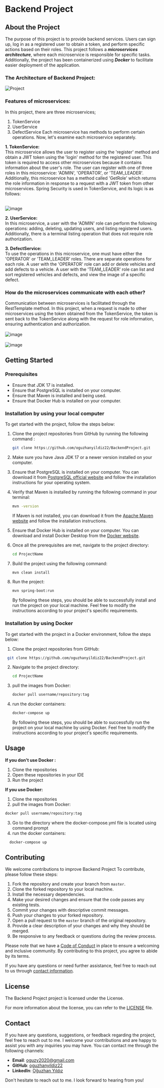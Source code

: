 # Backend Project

## About the Project

The purpose of this project is to provide backend services. Users can sign up, log in as a registered user to obtain a token, and perform specific actions based on their roles. This project follows a **_microservices architecture_**, where each microservice is responsible for specific tasks. Additionally, the project has been containerized using **_Docker_** to facilitate easier deployment of the application.

### The Architecture of Backend Project:

![Project](https://github.com/oguzhanyildiz22/BackendProject/assets/110741518/92d624a6-6b81-4d26-a3e9-b335985abf01)

### Features of microservices: 
In this project, there are three microservices; 

1. TokenService 
2. UserService
3. DefectService
Each microservice has methods to perform certain operations. Now, let's examine each microservice separately.

**1. TokenService:** </br>
This microservice allows the user to register using the 'register' method and obtain a JWT token using the 'login' method for the registered user. This token is required to access other microservices because it contains information about the user's role. The user can register with one of three roles in this microservice: 'ADMIN', 'OPERATOR', or 'TEAM_LEADER'. Additionally, this microservice has a method called 'GetRole' which returns the role information in response to a request with a JWT token from other microservices. Spring Security is used in TokenService, and its logic is as follows:</br></br>

![image](https://github.com/oguzhanyildiz22/BackendProject/assets/110741518/03efd85b-bc2e-4c97-b3e6-bf3ac12d9a49)

**2. UserService:**</br>
In this microservice, a user with the 'ADMIN' role can perform the following operations: adding, deleting, updating users, and listing registered users. Additionally, there is a terminal listing operation that does not require role authorization.

**3. DefectService:**</br>
To use the operations in this microservice, one must have either the 'OPERATOR' or 'TEAM_LEADER' roles. There are separate operations for each role. A user with the 'OPERATOR' role can add or delete vehicles and add defects to a vehicle. A user with the 'TEAM_LEADER' role can list and sort registered vehicles and defects, and view the image of a specific defect.

### How do the microservices communicate with each other? </br>
Communication between microservices is facilitated through the RestTemplate method. In this project, when a request is made to other microservices using the token obtained from the TokenService, the token is sent back to the TokenService along with the request for role information, ensuring authentication and authorization.
</br></br>
![image](https://github.com/oguzhanyildiz22/BackendProject/assets/110741518/20025ac5-3c0e-4ec4-8717-25bab5f2bbbc)
</br></br>
![image](https://github.com/oguzhanyildiz22/BackendProject/assets/110741518/fcb7daa5-e4a2-4fb6-90b2-62a0533382b0)

## Getting Started

### Prerequisites
* Ensure that JDK 17 is installed. 
* Ensure that PostgreSQL is installed on your computer.
* Ensure that Maven is installed and being used.
* Ensure that Docker Hub is installed on your computer.

### Installation by using your local computer
To get started with the project, follow the steps below: 

1. Clone the project repositories from GitHub by running the following command : 
   ```sh
   git clone https://github.com/oguzhanyildiz22/BackendProject.git 
   ```
2. Make sure you have Java JDK 17 or a newer version installed on your computer.
 
3. Ensure that PostgreSQL is installed on your computer. You can download it from [PostgreSQL official website](https://www.postgresql.org/) and follow the installation instructions for your operating system.  

4. Verify that Maven is installed by running the following command in your terminal: 
   ```sh
   mvn -version
   ```
   If Maven is not installed, you can download it from the [Apache Maven website](https://maven.apache.org/) and follow the installation instructions.

5. Ensure that Docker Hub is installed on your computer. You can download and install Docker Desktop from the [Docker website](https://www.docker.com/products/docker-desktop). 

6. Once all the prerequisites are met, navigate to the project directory: 
   ```sh
   cd ProjectName
   ```
7. Build the project using the following command: 
   ```sh
   mvn clean install
   ```
8. Run the project: 
    ```sh
   mvn spring-boot:run
   ```
   By following these steps, you should be able to successfully install and run the project on your local machine. Feel free to modify the instructions according to your project's specific requirements.

### Installation by using Docker
To get started with the project in a Docker environment, follow the steps below:

1. Clone the project repositories from GitHub: 
  ```sh
   git clone https://github.com/oguzhanyildiz22/BackendProject.git 
   ```
2. Navigate to the project directory: 
   ```sh
   cd ProjectName
   ```
3. pull the images from Docker: 
   ```sh
   docker pull username/repository:tag
   ```
4. run the docker containers: 
   ```sh
   docker-compose up
   ```
   By following these steps, you should be able to successfully run the project on your local machine by using Docker. Feel free to modify the instructions according to your project's specific requirements.
 
 ## Usage
  
  **If you don't use Docker :** 
  
  1. Clone the repositories 
  2. Open these repositories in your IDE
  3. Run the project
  
  **If you use Docker:**
  
  1. Clone the repositories
  2. pull the images from Docker:  
   ```sh
   docker pull username/repository:tag
   ```
  3. Go to the directory where the docker-compose.yml file is located using command prompt
  4. run the docker containers: 
   ```sh
     docker-compose up
   ```
## Contributing

 We welcome contributions to improve Backend Project To contribute, please follow these steps:

 1. Fork the repository and create your branch from `master`.
 2. Clone the forked repository to your local machine.
 3. Install the necessary dependencies.
 4. Make your desired changes and ensure that the code passes any existing tests.
 5. Commit your changes with descriptive commit messages.
 6. Push your changes to your forked repository.
 7. Open a pull request to the `master` branch of the original repository.
 8. Provide a clear description of your changes and why they should be merged.
 9. Be responsive to any feedback or questions during the review process.

 Please note that we have a [Code of Conduct](CODE_OF_CONDUCT.md) in place to ensure a welcoming and inclusive community. By contributing to this project, you agree to abide by its terms.

 If you have any questions or need further assistance, feel free to reach out to us through [contact information](https://www.linkedin.com/in/o%C4%9Fuzhan-yildiz-9b690624b/).

## License

 The Backend Project project is licensed under the License.

 For more information about the license, you can refer to the [LICENSE](LICENSE) file.
 
## Contact

 If you have any questions, suggestions, or feedback regarding the project, feel free to reach out to me. I welcome your contributions and are happy to assist you with any inquiries you may have. You can contact me through the following channels:

 - **Email**: [oguzy2020@gmail.com](mailto:oguzy2020@gmail.com)
 - **GitHub**: [oguzhanyildiz22](https://github.com/oguzhanyildiz22)
 - **LinkedIn**: [Oğuzhan Yıldız](https://www.linkedin.com/in/oğuzhanyildiz)

 Don't hesitate to reach out to me. I look forward to hearing from you!
